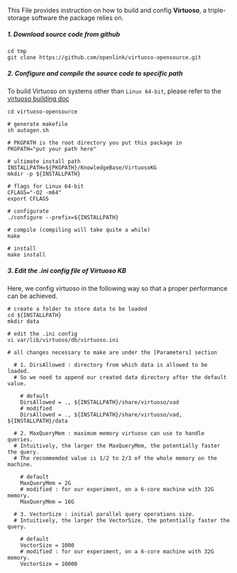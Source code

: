 This File provides instruction on how to build and config **Virtuoso**, a triple-storage software the package relies on.



##### 1. Download source code from github

```shell
cd tmp
git clone https://github.com/openlink/virtuoso-opensource.git
```



##### 2. Configure and compile the source code to specific path

To build Virtuoso on systems other than `Linux 64-bit`, please refer to the [virtuoso building doc](https://github.com/openlink/virtuoso-opensource)

```shell
cd virtuoso-opensource

# generate makefile
sh autogen.sh 

# PKGPATH is the root directory you put this package in
PKGPATH="put your path here"

# ultimate install path
INSTALLPATH=${PKGPATH}/KnowledgeBase/VirtuosoKG
mkdir -p ${INSTALLPATH}

# flags for Linux 64-bit 
CFLAGS="-O2 -m64"
export CFLAGS

# configurate
./configure --prefix=${INSTALLPATH}

# compile (compiling will take quite a while)
make

# install
make install
```



##### 3. Edit the .ini config file of Virtuoso KB

Here, we config virtuoso in the following way so that a proper performance can be achieved.

```shell
# create a folder to store data to be loaded
cd ${INSTALLPATH}
mkdir data

# edit the .ini config
vi var/lib/virtuoso/db/virtuoso.ini

# all changes necessary to make are under the [Parameters] section

  # 1. DirsAllowed : directory from which data is allowed to be loaded. 
  # So we need to append our created data directory after the default value. 

    # default 
    DirsAllowed = ., ${INSTALLPATH}/share/virtuoso/vad
    # modified
    DirsAllowed = ., ${INSTALLPATH}/share/virtuoso/vad, ${INSTALLPATH}/data

  # 2. MaxQueryMem : maximum memory virtuoso can use to handle queries. 
  # Intuitively, the larger the MaxQueryMem, the potentially faster the query. 
  # The recommemded value is 1/2 to 2/3 of the whole memory on the machine.

    # default
    MaxQueryMem = 2G 
    # modified : for our experiment, on a 6-core machine with 32G memory.
    MaxQueryMem = 16G

  # 3. VectorSize : initial parallel query operations size. 
  # Intuitively, the larger the VectorSize, the potentially faster the query. 
  	
  	# default
    VectorSize = 1000
    # modified : for our experiment, on a 6-core machine with 32G memory.
    VectorSize = 10000
```

